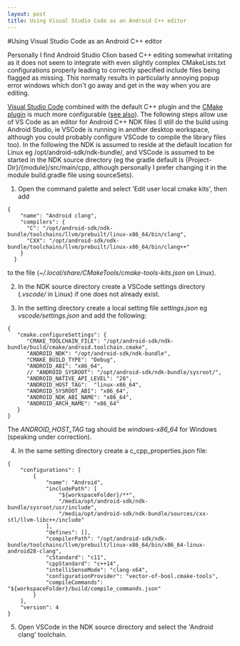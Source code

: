 ```yaml
---
layout: post
title: Using Visual Studio Code as an Android C++ editor
---
```

#Using Visual Studio Code as an Android C++ editor

Personally I find Android Studio Clion based C++ editing somewhat irritating as it
does not seem to integrate with even slightly complex CMakeLists.txt configurations
properly leading to correctly specified include files being flagged as missing. This
normally results in particularly annoying popup error windows which don't go away and
get in the way when you are editing.

[Visual Studio Code](https://github.com/Microsoft/vscode) combined with the default C++
plugin and the [CMake plugin](https://github.com/vector-of-bool/vscode-cmake-tools) is
much more configurable ([see also](https://code.visualstudio.com/docs/languages/cpp)).
The following steps allow use of VS Code as an editor for
Android C++ NDK files (I still do the build using Android Studio, ie VSCode is running
in another desktop workspace, although you could probably configure VSCode to compile
the library files too). In the following the NDK is assumed to reside at the default
location for Linux eg /opt/android-sdk/ndk-bundle/, and VSCode is assumed to be
started in the NDK source directory (eg the gradle default is
{Project-Dir}/{module}/src/main/cpp, although personally I prefer changing it in the
module build.gradle file using sourceSets).

1. Open the command palette and select 'Edit user local cmake kits', then add
~~~~
{
    "name": "Android clang",
    "compilers": {
      "C": "/opt/android-sdk/ndk-bundle/toolchains/llvm/prebuilt/linux-x86_64/bin/clang",
      "CXX": "/opt/android-sdk/ndk-bundle/toolchains/llvm/prebuilt/linux-x86_64/bin/clang++"
    }
  }
~~~~
to the file (*~/.local/share/CMakeTools/cmake-tools-kits.json* on Linux).

2. In the NDK source directory create a VSCode settings directory (*.vscode/* in Linux)
if one does not already exist.

3. In the setting directory create a local setting file *settings.json* eg
*vscode/settings.json* and add the following:
~~~~
{
   "cmake.configureSettings": {
      "CMAKE_TOOLCHAIN_FILE": "/opt/android-sdk/ndk-bundle/build/cmake/android.toolchain.cmake",
      "ANDROID_NDK": "/opt/android-sdk/ndk-bundle",
      "CMAKE_BUILD_TYPE": "Debug",
      "ANDROID_ABI": "x86_64",
      // "ANDROID_SYSROOT": "/opt/android-sdk/ndk-bundle/sysroot/",
      "ANDROID_NATIVE_API_LEVEL": "28",
      "ANDROID_HOST_TAG":  "linux-x86_64",
      "ANDROID_SYSROOT_ABI": "x86_64",
      "ANDROID_NDK_ABI_NAME": "x86_64",
      "ANDROID_ARCH_NAME": "x86_64"
   }
}
~~~~
The *ANDROID_HOST_TAG* tag should be *windows-x86_64* for Windows (speaking under correction).

4. In the same setting directory create a c_cpp_properties.json file:
~~~~
{
    "configurations": [
        {
            "name": "Android",
            "includePath": [
                "${workspaceFolder}/**",
                "/media/opt/android-sdk/ndk-bundle/sysroot/usr/include",
                "/media/opt/android-sdk/ndk-bundle/sources/cxx-stl/llvm-libc++/include"
            ],
            "defines": [],
            "compilerPath": "/opt/android-sdk/ndk-bundle/toolchains/llvm/prebuilt/linux-x86_64/bin/x86_64-linux-android28-clang",
            "cStandard": "c11",
            "cppStandard": "c++14",
            "intelliSenseMode": "clang-x64",
            "configurationProvider": "vector-of-bool.cmake-tools",
            "compileCommands": "${workspaceFolder}/build/compile_commands.json"
        }
    ],
    "version": 4
}
~~~~

5. Open VSCode in the NDK source directory and select the 'Android clang' toolchain.
